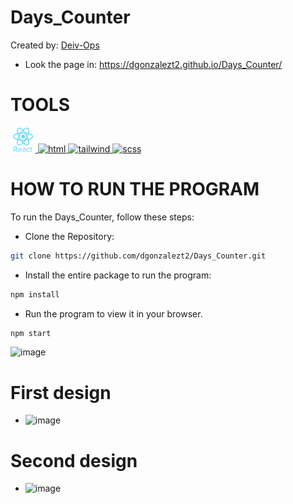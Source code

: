 # Days_Counter
Created by: [Deiv-Ops](https://github.com/dgonzalezt2)
* Look the page in: https://dgonzalezt2.github.io/Days_Counter/

# TOOLS
<div>
     <p align="left">
        <a href="https://reactjs.org/" target="_blank" rel="noreferrer"> <img src="https://raw.githubusercontent.com/devicons/devicon/master/icons/react/react-original-wordmark.svg" alt="react" width="40" height="40"/> </a>
<a href="https://html.com/" target="_blank" rel="noreferrer">
<img src="https://camo.githubusercontent.com/f2ce4039c99cf35adde738583ab0fbcd60eaafccf1e949884bda91d0b5c819ce/68747470733a2f2f63646e2e6a7364656c6976722e6e65742f67682f64657669636f6e732f64657669636f6e2f69636f6e732f68746d6c352f68746d6c352d6f726967696e616c2e737667" alt="html" width="40" height="40"/> </a>
<a href="https://tailwindcss.com/" target="_blank" rel="noreferrer"> <img src="https://camo.githubusercontent.com/0da944f181647261c840e34b20ed7e3ca44ddc150869c6ea550cf98d06c81a37/68747470733a2f2f63646e2e6a7364656c6976722e6e65742f67682f64657669636f6e732f64657669636f6e2f69636f6e732f637373332f637373332d6f726967696e616c2e737667" alt="tailwind" width="40" height="40"/> </a>
</a>
<a href="https://sass-lang.com/" target="_blank" rel="noreferrer">
<img src="https://camo.githubusercontent.com/da79029ef5a44898077dfc91f19f8dff0546d76082556d5f22a4e209d8e5d90b/68747470733a2f2f7261776769742e636f6d2f736173732f736173732d736974652f6d61696e2f736f757263652f6173736574732f696d672f6c6f676f732f6c6f676f2e737667" alt="scss" width="40" height="40"/> </a>

</div>

# HOW TO RUN THE PROGRAM
To run the Days_Counter, follow these steps:

* Clone the Repository:
```bash 
git clone https://github.com/dgonzalezt2/Days_Counter.git
```

* Install the entire package to run the program:
```bash
npm install
```

* Run the program to view it in your browser.
```bash
npm start
```
![image](https://github.com/dgonzalezt2/Days_Counter/assets/81880494/521af33c-75d8-4b79-8f14-6e6848faf2a8)


# First design 
* ![image](https://github.com/dgonzalezt2/Days_Counter/assets/81880494/29c52420-624b-4399-a0e8-286e2ccc8fa9)

# Second design 
* ![image](https://github.com/dgonzalezt2/Days_Counter/assets/81880494/b1d3ba2c-07ac-4405-b934-97f9827dc15c)
